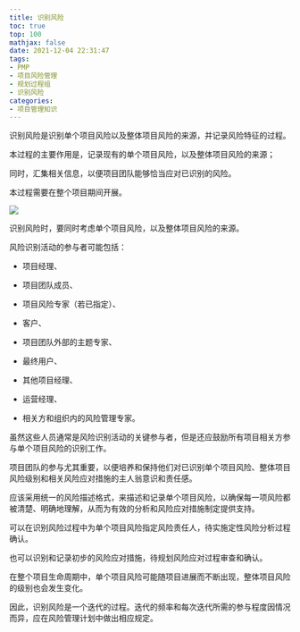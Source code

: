 ```yaml
---
title: 识别风险
toc: true
top: 100
mathjax: false
date: 2021-12-04 22:31:47
tags:
- PMP
- 项目风险管理
- 规划过程组
- 识别风险
categories:
- 项目管理知识
---
```

识别风险是识别单个项目风险以及整体项目风险的来源，并记录风险特征的过程。

本过程的主要作用是，记录现有的单个项目风险，以及整体项目风险的来源；

同时，汇集相关信息，以便项目团队能够恰当应对已识别的风险。

本过程需要在整个项目期间开展。  

<img src="https://ddabb.github.io/photos/pmpimages/数据流向图/11.2识别风险.png"/>

识别风险时，要同时考虑单个项目风险，以及整体项目风险的来源。

风险识别活动的参与者可能包括：

- 项目经理、

- 项目团队成员、

- 项目风险专家（若已指定）、

- 客户、

- 项目团队外部的主题专家、

- 最终用户、

- 其他项目经理、

- 运营经理、

- 相关方和组织内的风险管理专家。

虽然这些人员通常是风险识别活动的关键参与者，但是还应鼓励所有项目相关方参与单个项目风险的识别工作。

项目团队的参与尤其重要，以便培养和保持他们对已识别单个项目风险、整体项目风险级别和相关风险应对措施的主人翁意识和责任感。

应该采用统一的风险描述格式，来描述和记录单个项目风险，以确保每一项风险都被清楚、明确地理解，从而为有效的分析和风险应对措施制定提供支持。

可以在识别风险过程中为单个项目风险指定风险责任人，待实施定性风险分析过程确认。

也可以识别和记录初步的风险应对措施，待规划风险应对过程审查和确认。

在整个项目生命周期中，单个项目风险可能随项目进展而不断出现，整体项目风险的级别也会发生变化。

因此，识别风险是一个迭代的过程。迭代的频率和每次迭代所需的参与程度因情况而异，应在风险管理计划中做出相应规定。
